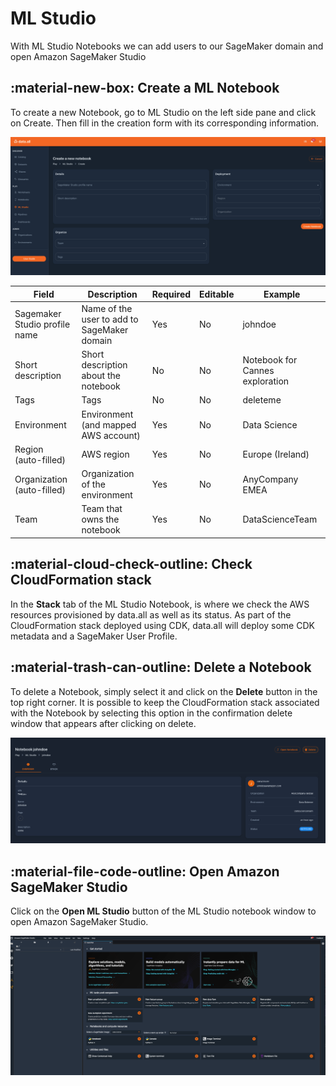 # **ML Studio**
With ML Studio Notebooks we can add users to our SageMaker domain and open Amazon SageMaker Studio


## :material-new-box: **Create a ML Notebook**
To create a new Notebook, go to ML Studio on the left side pane and click on Create. Then fill in the creation form
with its corresponding information.

![notebooks](pictures/mlstudio/ml_studio.png#zoom#shadow)


| Field                         | Description                                 | Required | Editable |Example
|-------------------------------|---------------------------------------------|----------|----------|-------------
| Sagemaker Studio profile name | Name of the user to add to SageMaker domain | Yes      | No       |johndoe
| Short description             | Short description about the notebook        | No       | No       |Notebook for Cannes exploration
| Tags                          | Tags                                        | No       | No       |deleteme
| Environment                   | Environment (and mapped AWS account)        | Yes      | No       |Data Science
| Region (auto-filled)          | AWS region                                  | Yes      | No       |Europe (Ireland)
| Organization (auto-filled)    | Organization of the environment             | Yes      | No       |AnyCompany EMEA
| Team                          | Team that owns the notebook                 | Yes      | No       |DataScienceTeam



## :material-cloud-check-outline: **Check CloudFormation stack**
In the **Stack** tab of the ML Studio Notebook, is where we check the AWS resources provisioned by data.all as well as its status.
As part of the CloudFormation stack deployed using CDK, data.all will deploy some CDK metadata and a SageMaker User Profile.


## :material-trash-can-outline: **Delete a Notebook**

To delete a Notebook, simply select it and click on the **Delete** button in the top right corner. It is possible to
keep the CloudFormation stack associated with the Notebook by selecting this option in the confirmation
delete window that appears after clicking on delete.

![notebooks](pictures/mlstudio/ml_studio_3.png#zoom#shadow)

## :material-file-code-outline: **Open Amazon SageMaker Studio**
Click on the **Open ML Studio** button of the ML Studio notebook window to open Amazon SageMaker Studio.

![notebooks](pictures/mlstudio/ml_studio_2.png#zoom#shadow)
